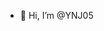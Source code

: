 - 👋 Hi, I’m @YNJ05


<!---
YNJ05/YNJ05 is a ✨ special ✨ repository because its `README.md` (this file) appears on your GitHub profile.
You can click the Preview link to take a look at your changes.
--->
